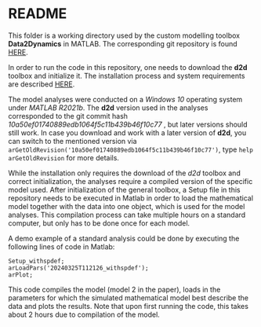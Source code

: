 # README

This folder is a working directory used by the custom modelling toolbox **Data2Dynamics** in MATLAB. The corresponding git repository is found [HERE](https://github.com/Data2Dynamics/d2d). 

In order to run the code in this repository, one needs to download the **d2d** toolbox and initialize it. 
The installation process and system requirements are described [HERE](https://github.com/Data2Dynamics/d2d/wiki/Installation).

The model analyses were conducted on a *Windows 10* operating system under *MATLAB R2021b*. The **d2d** version used in the analyses corresponded to the git commit hash *10a50ef01740889edb1064f5c11b439b46f10c77* , but later versions should still work. In case you download and work with a later version of **d2d**, you can switch to the mentioned version via ``arGetOldRevision('10a50ef01740889edb1064f5c11b439b46f10c77')``, type ``help arGetOldRevision`` for more details.

While the installation only requires the download of the *d2d* toolbox and correct initialization, the analyses require a compiled version of the specific model used. After initialization of the general toolbox, a Setup file in this repository needs to be executed in Matlab in order to load the mathematical model together with the data into one object, which is used for the model analyses. This compilation process can take multiple hours on a standard computer, but only has to be done once for each model.

A demo example of a standard analysis could be done by executing the following lines of code in Matlab:

```
Setup_withspdef;
arLoadPars('20240325T112126_withspdef');
arPlot;
```

This code compiles the model (model 2 in the paper), loads in the parameters for which the simulated mathematical model best describe the data and plots the results. Note that upon first running the code, this takes about 2 hours due to compilation of the model.

